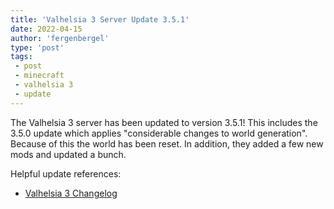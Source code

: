 ```yaml
---
title: 'Valhelsia 3 Server Update 3.5.1'
date: 2022-04-15
author: 'fergenbergel'
type: 'post'
tags: 
 - post
 - minecraft
 - valhelsia 3
 - update
---
```


The Valhelsia 3 server has been updated to version 3.5.1! This includes the 3.5.0 update which applies "considerable changes to world generation". Because of this the world has been reset. In addition, they added a few new mods and updated a bunch. 

Helpful update references:
- [Valhelsia 3 Changelog][1]

[1]: <https://wiki.valhelsia.net/modpacks/valhelsia-3/changelog> "Valhelsia 3 Changelog"
